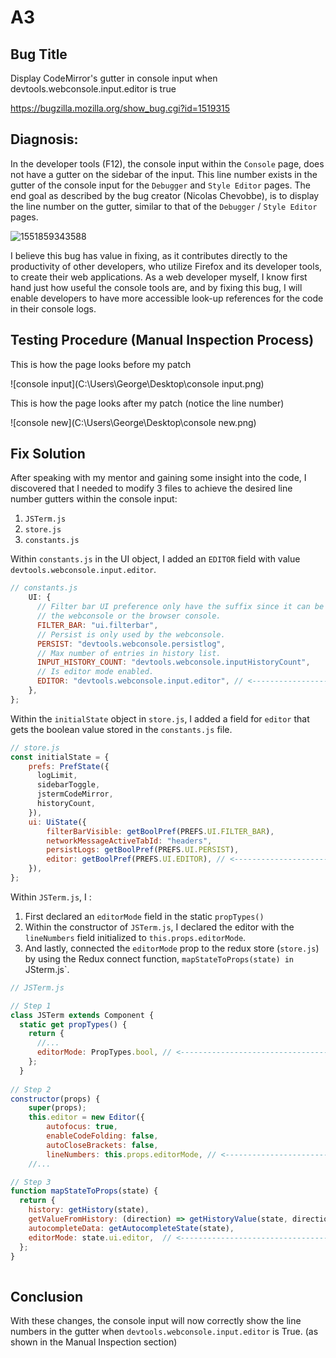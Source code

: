 # A3

## Bug Title 

Display CodeMirror's gutter in console input when devtools.webconsole.input.editor is true

https://bugzilla.mozilla.org/show_bug.cgi?id=1519315

## Diagnosis:

In the developer tools (F12), the console input within the `Console` page, does not have a gutter on the sidebar of the input. This line number exists in the gutter of the console input for the `Debugger` and `Style Editor` pages. The end goal as described by the bug creator (Nicolas Chevobbe), is to display the line number on the gutter, similar to that of the `Debugger` / `Style Editor` pages.

![1551859343588](C:\Users\George\AppData\Roaming\Typora\typora-user-images\1551859343588.png)

I believe this bug has value in fixing, as it contributes directly to the productivity of other developers, who utilize Firefox and its developer tools, to create their web applications. As a web developer myself, I know first hand just how useful the console tools are, and by fixing this bug, I will enable developers to have more accessible look-up references for the code in their console logs.

## Testing Procedure (Manual Inspection Process)

This is how the page looks before my patch

![console input](C:\Users\George\Desktop\console input.png)

This is how the page looks after my patch (notice the line number)

![console new](C:\Users\George\Desktop\console new.png)

## Fix Solution

After speaking with my mentor and gaining some insight into the code, I discovered that I needed to modify 3 files to achieve the desired line number gutters within the console input:

1. `JSTerm.js`
2. `store.js`
3. `constants.js`

Within `constants.js` in the UI object, I added an `EDITOR` field with value `devtools.webconsole.input.editor`.

```javascript
// constants.js
    UI: {
      // Filter bar UI preference only have the suffix since it can be used either for
      // the webconsole or the browser console.
      FILTER_BAR: "ui.filterbar",
      // Persist is only used by the webconsole.
      PERSIST: "devtools.webconsole.persistlog",
      // Max number of entries in history list.
      INPUT_HISTORY_COUNT: "devtools.webconsole.inputHistoryCount",
      // Is editor mode enabled.
      EDITOR: "devtools.webconsole.input.editor", // <-------------------------------
    },
};
```

Within the `initialState` object in `store.js`, I added a field for `editor` that gets the boolean value stored in the `constants.js` file.

```javascript
// store.js
const initialState = {
    prefs: PrefState({
      logLimit,
      sidebarToggle,
      jstermCodeMirror,
      historyCount,
	}),
	ui: UiState({
        filterBarVisible: getBoolPref(PREFS.UI.FILTER_BAR),
        networkMessageActiveTabId: "headers",
        persistLogs: getBoolPref(PREFS.UI.PERSIST),
        editor: getBoolPref(PREFS.UI.EDITOR), // <-------------------------------
	}),
};
```

Within `JSTerm.js`, I :

1. First declared an `editorMode` field in the static `propTypes()`
2. Within the constructor of `JSTerm.js`, I declared the editor with the `lineNumbers` field initialized to `this.props.editorMode`. 
3. And lastly, connected the `editorMode` prop to the redux store (`store.js`) by using the Redux connect function, `mapStateToProps(state) in `JSterm.js`.

```javascript
// JSTerm.js

// Step 1
class JSTerm extends Component {
  static get propTypes() {
    return {
      //...
      editorMode: PropTypes.bool, // <----------------------------------------------
    };
  }
 
// Step 2
constructor(props) {
    super(props);
    this.editor = new Editor({
        autofocus: true,
        enableCodeFolding: false,
        autoCloseBrackets: false,
        lineNumbers: this.props.editorMode, // <------------------------------------
    //...

// Step 3
function mapStateToProps(state) {
  return {
    history: getHistory(state),
    getValueFromHistory: (direction) => getHistoryValue(state, direction),
    autocompleteData: getAutocompleteState(state),
    editorMode: state.ui.editor,  // <------------------------------------
  };
}
    
```

## Conclusion

With these changes, the console input will now correctly show the line numbers in the gutter when `devtools.webconsole.input.editor` is True. (as shown in the Manual Inspection section)